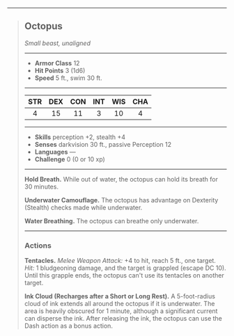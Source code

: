 ***
> ## Octopus
> *Small beast, unaligned*
> 
> ***
> 
> - **Armor Class** 12
> - **Hit Points** 3 (1d6)
> - **Speed** 5 ft., swim 30 ft.
> 
> ***
> 
> |STR|DEX|CON|INT|WIS|CHA|
> |:---:|:---:|:---:|:---:|:---:|:---:|
> |4|15|11|3|10|4|
> 
> ***
> 
> - **Skills** perception +2, stealth +4
> - **Senses** darkvision 30 ft., passive Perception 12
> - **Languages** —
> - **Challenge** 0 (0 or 10 xp)
> 
> ***
> 
> **Hold Breath.** While out of water, the octopus can hold its breath for 30 minutes.
> 
> **Underwater Camouflage.** The octopus has advantage on Dexterity (Stealth) checks made while underwater.
> 
> **Water Breathing.** The octopus can breathe only underwater.
> 
> ***
> 
> ### Actions
> **Tentacles.** *Melee Weapon Attack:* +4 to hit, reach 5 ft., one target. *Hit:* 1 bludgeoning damage, and the target is grappled (escape DC 10). Until this grapple ends, the octopus can't use its tentacles on another target.
> 
> **Ink Cloud (Recharges after a Short or Long Rest).** A 5-foot-radius cloud of ink extends all around the octopus if it is underwater. The area is heavily obscured for 1 minute, although a significant current can disperse the ink. After releasing the ink, the octopus can use the Dash action as a bonus action.